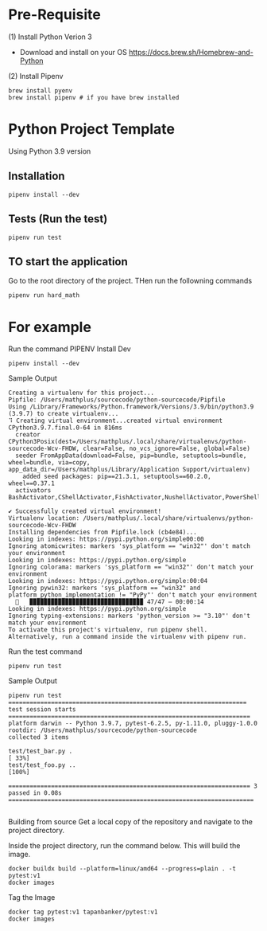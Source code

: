 
# Pre-Requisite
(1) Install Python Verion 3 

- Download and install on your OS https://docs.brew.sh/Homebrew-and-Python

(2) Install Pipenv

```
brew install pyenv
brew install pipenv # if you have brew installed
```
# Python Project Template

Using Python 3.9 version 

## Installation

```
pipenv install --dev
```

## Tests (Run the test)

```
pipenv run test
```

## TO start the application 

Go to the root directory of the project. THen run the followning commands
```
pipenv run hard_math
```

# For example

Run the command PIPENV Install Dev
```
pipenv install --dev
```

Sample Output 
```
Creating a virtualenv for this project...
Pipfile: /Users/mathplus/sourcecode/python-sourcecode/Pipfile
Using /Library/Frameworks/Python.framework/Versions/3.9/bin/python3.9 (3.9.7) to create virtualenv...
⠹ Creating virtual environment...created virtual environment CPython3.9.7.final.0-64 in 816ms
  creator CPython3Posix(dest=/Users/mathplus/.local/share/virtualenvs/python-sourcecode-Wcv-FHDW, clear=False, no_vcs_ignore=False, global=False)
  seeder FromAppData(download=False, pip=bundle, setuptools=bundle, wheel=bundle, via=copy, app_data_dir=/Users/mathplus/Library/Application Support/virtualenv)
    added seed packages: pip==21.3.1, setuptools==60.2.0, wheel==0.37.1
  activators BashActivator,CShellActivator,FishActivator,NushellActivator,PowerShellActivator,PythonActivator

✔ Successfully created virtual environment! 
Virtualenv location: /Users/mathplus/.local/share/virtualenvs/python-sourcecode-Wcv-FHDW
Installing dependencies from Pipfile.lock (cb4e84)...
Looking in indexes: https://pypi.python.org/simple00:00
Ignoring atomicwrites: markers 'sys_platform == "win32"' don't match your environment
Looking in indexes: https://pypi.python.org/simple
Ignoring colorama: markers 'sys_platform == "win32"' don't match your environment
Looking in indexes: https://pypi.python.org/simple:00:04
Ignoring pywin32: markers 'sys_platform == "win32" and platform_python_implementation != "PyPy"' don't match your environment
  🐍   ▉▉▉▉▉▉▉▉▉▉▉▉▉▉▉▉▉▉▉▉▉▉▉▉▉▉▉▉▉▉▉▉ 47/47 — 00:00:14
Looking in indexes: https://pypi.python.org/simple
Ignoring typing-extensions: markers 'python_version >= "3.10"' don't match your environment
To activate this project's virtualenv, run pipenv shell.
Alternatively, run a command inside the virtualenv with pipenv run.
```
Run the test command

```
pipenv run test
```
Sample Output
```
pipenv run test 
=================================================================== test session starts ====================================================================
platform darwin -- Python 3.9.7, pytest-6.2.5, py-1.11.0, pluggy-1.0.0
rootdir: /Users/mathplus/sourcecode/python-sourcecode
collected 3 items                                                                                                                                          

test/test_bar.py .                                                                                                                                   [ 33%]
test/test_foo.py ..                                                                                                                                  [100%]

==================================================================== 3 passed in 0.08s =====================================================================
 
```
Building from source
Get a local copy of the repository and navigate to the project directory.

Inside the project directory, run the command below. This will build the image.
```
docker buildx build --platform=linux/amd64 --progress=plain . -t pytest:v1
docker images
```

Tag the Image

 ```
docker tag pytest:v1 tapanbanker/pytest:v1
docker images
 ```
